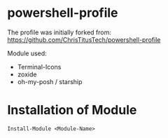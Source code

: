 # powershell-profile
The profile was initially forked from: https://github.com/ChrisTitusTech/powershell-profile


Module used:
  - Terminal-Icons
  - zoxide
  - oh-my-posh / starship

# Installation of Module
`Install-Module <Module-Name>`
